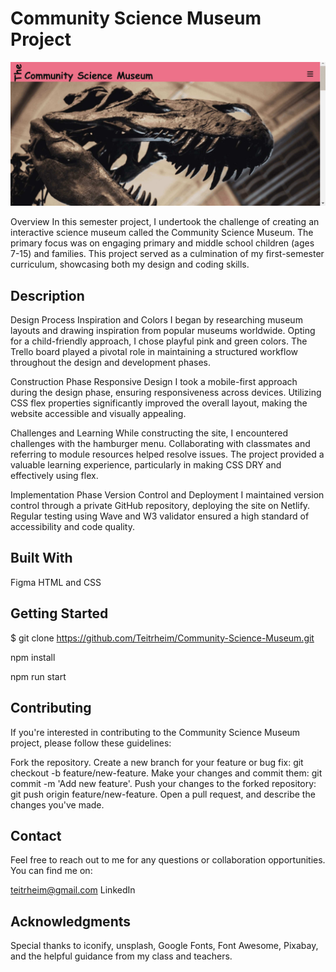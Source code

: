 # Community Science Museum Project

![image](/images/4.science%20museum%20desktop_2_11zon.png)

Overview
In this semester project, I undertook the challenge of creating an interactive science museum called the Community Science Museum. The primary focus was on engaging primary and middle school children (ages 7-15) and families. This project served as a culmination of my first-semester curriculum, showcasing both my design and coding skills.

## Description

Design Process
Inspiration and Colors
I began by researching museum layouts and drawing inspiration from popular museums worldwide. Opting for a child-friendly approach, I chose playful pink and green colors. The Trello board played a pivotal role in maintaining a structured workflow throughout the design and development phases.

Construction Phase
Responsive Design
I took a mobile-first approach during the design phase, ensuring responsiveness across devices. Utilizing CSS flex properties significantly improved the overall layout, making the website accessible and visually appealing.

Challenges and Learning
While constructing the site, I encountered challenges with the hamburger menu. Collaborating with classmates and referring to module resources helped resolve issues. The project provided a valuable learning experience, particularly in making CSS DRY and effectively using flex.

Implementation Phase
Version Control and Deployment
I maintained version control through a private GitHub repository, deploying the site on Netlify. Regular testing using Wave and W3 validator ensured a high standard of accessibility and code quality.

## Built With

Figma
HTML and CSS

## Getting Started

$ git clone https://github.com/Teitrheim/Community-Science-Museum.git 

npm install

npm run start

## Contributing

If you're interested in contributing to the Community Science Museum project, please follow these guidelines:

Fork the repository.
Create a new branch for your feature or bug fix: git checkout -b feature/new-feature.
Make your changes and commit them: git commit -m 'Add new feature'.
Push your changes to the forked repository: git push origin feature/new-feature.
Open a pull request, and describe the changes you've made.

## Contact

Feel free to reach out to me for any questions or collaboration opportunities. You can find me on:

teitrheim@gmail.com
LinkedIn

## Acknowledgments

Special thanks to iconify, unsplash, Google Fonts, Font Awesome, Pixabay, and the helpful guidance from my class and teachers.

